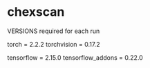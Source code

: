 # chexscan

VERSIONS required for each run 

torch = 2.2.2
torchvision = 0.17.2 

tensorflow = 2.15.0
tensorflow_addons = 0.22.0